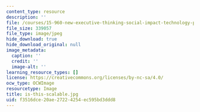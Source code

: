 ```yaml
---
content_type: resource
description: ''
file: /courses/15-960-new-executive-thinking-social-impact-technology-projects-fall-2017-spring-2018/f3516dce20ae27224254ec595bd3ddd8_is-this-scalable.jpg
file_size: 339057
file_type: image/jpeg
hide_download: true
hide_download_original: null
image_metadata:
  caption: ''
  credit: ''
  image-alt: ''
learning_resource_types: []
license: https://creativecommons.org/licenses/by-nc-sa/4.0/
ocw_type: OCWImage
resourcetype: Image
title: is-this-scalable.jpg
uid: f3516dce-20ae-2722-4254-ec595bd3ddd8
---
```


